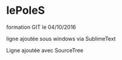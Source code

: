 # lePoleS

formation GIT le 04/10/2016

ligne ajoutée sous windows via SublimeText

Ligne ajoutée avec SourceTree